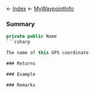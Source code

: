 ← [Index](Api-Index) ← [MyWaypointInfo](Sandbox.ModAPI.Ingame.MyWaypointInfo)

### Summary

```csharp
private public Name
```csharp

The name of this GPS coordinate

### Returns

### Example

### Remarks

